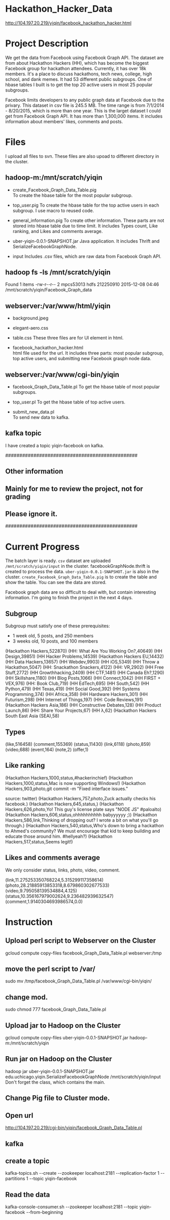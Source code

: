 # Hackathon_Hacker_Data
http://104.197.20.219/yiqin/facebook_hackathon_hacker.html

# Project Description

We get the data from Facebook using Facebook Graph API. The dataset are from about Hackathon Hackers (HH), which has become the biggest Facebook group for hackathon attendees. Currently, it has over 18k members. It's a place to discuss hackathons, tech news, college, high school, and dank memes. It had 53 different public subgroups. One of hbase tables I built is to get the top 20 active users in most 25 popular subgroups.

Facebook limits developers to any public graph data at Facebook due to the privary. This dataset in csv file is 245.5 MB. The time range is from 7/1/2014 - 8/20/2015, which is more than one year. This is the larget dataset I could get from Facebook Graph API. It has more than 1,300,000 items. It includes information about members' likes, comments and posts. 


# Files
I upload all files to svn. These files are also upoad to different directory in the cluster.

## hadoop-m:/mnt/scratch/yiqin
- create_Facebook_Graph_Data_Table.pig  
  To create the hbase table for the most popular subgroup.

- top_user.pig
  To create the hbase table for the top active users in each subgroup. I use macro to reused code.

- general_information.pig
  To create other information. These parts are not stored into hbase table due to time limit. It includes Types count, Like ranking, and Likes and comments average.

- uber-yiqin-0.0.1-SNAPSHOT.jar
  Java application. It includes Thrift and SerializeFacebookGraphNode. 

- input
  Includes .csv files, which are raw data from Facebook Graph API.


## hadoop fs -ls /mnt/scratch/yiqin
Found 1 items
-rw-r--r--   2 mpcs53013 hdfs  212250910 2015-12-08 04:46 /mnt/scratch/yiqin/Facebook_Graph_data


## webserver:/var/www/html/yiqin
- background.jpeg
- elegant-aero.css  
- table.css
  These three files are for UI element in html.

- facebook_hackathon_hacker.html  
  html file used for the url. It includes three parts: most popular subgroup, top active users, and submitting new Facebook grasph node data.


## webserver:/var/www/cgi-bin/yiqin
- facebook_Graph_Data_Table.pl
  To get the hbase table of most popular subgroups.

- top_user.pl
  To get the hbase table of top active users.

- submit_new_data.pl  
  To send new data to kafka.


## kafka topic
  I have created a topic yiqin-facebook on kafka.


###############################################
## Other information
## Mainly for me to review the project, not for grading
## Please ignore it.
###############################################

# Current Progress
The batch layer is ready. ```csv``` dataset are uploaded ```/mnt/scratch/yiqin/input``` in the cluster. facebookGraphNode.thrift is created to process the data. ```uber-yiqin-0.0.1-SNAPSHOT.jar``` is also in the cluster. ```create_Facebook_Graph_Data_Table.pig``` is to create the table and show the table. You can see the data are stored.

Facebook graph data are so difficult to deal with, but contain interesting information. I'm going to finish the project in the next 4 days.


## Subgroup
Subgroup must satisfy one of these prerequisites:
- 1 week old, 5 posts, and 250 members
- 3 weeks old, 10 posts, and 100 members

(Hackathon Hackers,522870)
(HH: What Are You Working On?,40649)
(HH Design,39851)
(HH Hacker Problems,14539)
(Hackathon Hackers EU,14432)
(HH Data Hackers,13657)
(HH Webdev,9903)
(HH iOS,5349)
(HH Throw a Hackathon,5047)
(HH: Snackathon Snackers,4122)
(HH: VR,2902)
(HH Free Stuff,2772)
(HH Growthhacking,2409)
(HH CTF,1481)
(HH Canada Eh?,1290)
(HH Skillshare,1180)
(HH Blog Posts,1066)
(HH Connect,1042)
(HH FIRST + VEX,976)
(HH: Book Club,719)
(HH EdTech,695)
(HH South,542)
(HH Python,479)
(HH Texas,419)
(HH Social Good,392)
(HH Systems Programming,374)
(HH Africa,358)
(HH Hardware Hackers,301)
(HH Futurism,298)
(HH Internet of Things,197)
(HH: Code Reviews,191)
(Hackathon Hackers Asia,186)
(HH Constructive Debates,128)
(HH Product Launch,86)
(HH: Share Your Projects,67)
(HH λ,62)
(Hackathon Hackers South East Asia (SEA),58)


## Types

(like,516458)
(comment,155369)
(status,11430)
(link,6118)
(photo,859)
(video,688)
(event,164)
(note,2)
(offer,1)


## Like ranking

(Hackathon Hackers,1000,status,#hackerinchief)
(Hackathon Hackers,1000,status,Mac is now supporting Windows!)
(Hackathon Hackers,903,photo,git commit -m "Fixed interface issues."

source: twitter)
(Hackathon Hackers,757,photo,Zuck actually checks his facebook.)
(Hackathon Hackers,645,status,)
(Hackathon Hackers,626,photo,Yo! This guy's license plate says "NODE JS" #paloalto)
(Hackathon Hackers,606,status,ohhhhhhhhhh babyyyyyy ;))
(Hackathon Hackers,586,link,Thinking of dropping out? I wrote a bit on what you'll go through.)
(Hackathon Hackers,540,status,Who's down to bring a hackathon to Ahmed's community? We must encourage that kid to keep building and educate those around him. #hellyeah?)
(Hackathon Hackers,517,status,Seems legit!)



## Likes and comments average
We only consider status, links, photo, video, comment.

(link,11.275253350768224,5.315299117358614)
(photo,28.21885913853318,8.679860302677533)
(video,9.795058139534884,4.125)
(status,10.356167979002624,9.236482939632547)
(comment,1.9140304693986574,0.0)


# Instruction
## Upload perl script to Webserver on the Cluster

gcloud compute copy-files facebook_Graph_Data_Table.pl webserver:/tmp

## move the perl script to /var/
sudo mv /tmp/facebook_Graph_Data_Table.pl /var/www/cgi-bin/yiqin/

## change mod.
sudo chmod 777 facebook_Graph_Data_Table.pl


## Upload jar to Hadoop on the Cluster
gcloud compute copy-files uber-yiqin-0.0.1-SNAPSHOT.jar hadoop-m:/mnt/scratch/yiqin

## Run jar on Hadoop on the Cluster
hadoop jar uber-yiqin-0.0.1-SNAPSHOT.jar edu.uchicago.yiqin.SerializeFacebookGraphNode  /mnt/scratch/yiqin/input
Don't forget the class, which contains the main.

## Change Pig file to Cluster mode.

## Open url
http://104.197.20.219/cgi-bin/yiqin/facebook_Graph_Data_Table.pl

## kafka
## create a topic 
kafka-topics.sh --create --zookeeper localhost:2181 --replication-factor 1 --partitions 1 --topic yiqin-facebook

## Read the data
kafka-console-consumer.sh --zookeeper localhost:2181 --topic yiqin-facebook --from-beginning



